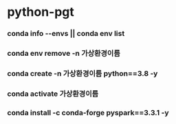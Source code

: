 # python-pgt

### conda info --envs || conda env list
### conda env remove -n 가상환경이름
### conda create -n 가상환경이름 python==3.8 -y
### conda activate 가상환경이름

### conda install -c conda-forge pyspark==3.3.1 -y